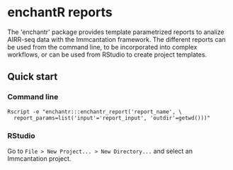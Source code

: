 # enchantR reports

The 'enchantr' package provides template parametrized reports to analize AIRR-seq
data with the Immcantation framework. The different reports can be used from the 
command line, to be incorporated into complex workflows, or can be used 
from RStudio to create project templates.


## Quick start

### Command line

```
Rscript -e "enchantr:::enchantr_report('report_name', \
  report_params=list('input'='report_input', 'outdir'=getwd()))"
```

### RStudio

Go to `File > New Project... > New Directory...` and select an Immcantation project.




